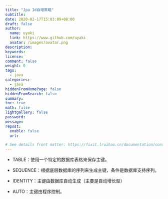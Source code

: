 ```yaml
---
title: "Jpa Id自增策略"
subtitle: 
date: 2020-02-17T15:03:09+08:00
draft: false
author:
  name: uyaki
  link: https://www.github.com/uyaki
  avatar: /images/avatar.png
description:
keywords: 
license:
comment: false
weight: 0
tags:
  - java 
categories:
  - java
hiddenFromHomePage: false
hiddenFromSearch: false
summary:
toc: true
math: false
lightgallery: false
password:
message:
repost:
  enable: false
  url: 

# See details front matter: https://fixit.lruihao.cn/documentation/content-management/introduction/#front-matter
---
```


<!--more-->
- TABLE：使用一个特定的数据库表格来保存主键。

- SEQUENCE：根据底层数据库的序列来生成主键，条件是数据库支持序列。

- IDENTITY：主键由数据库自动生成（主要是自动增长型）

- AUTO：主键由程序控制。

